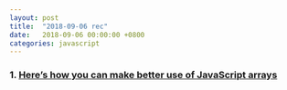 ```yaml
---
layout: post
title:  "2018-09-06 rec"
date:   2018-09-06 00:00:00 +0800
categories: javascript
---
```


### 1. [Here’s how you can make better use of JavaScript arrays] 

[Here’s how you can make better use of JavaScript arrays]: https://medium.freecodecamp.org/heres-how-you-can-make-better-use-of-javascript-arrays-3efd6395af3c
